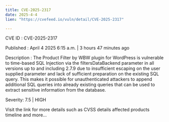 ```yaml
---
title: CVE-2025-2317
date: 2025-4-4
lien: "https://cvefeed.io/vuln/detail/CVE-2025-2317"

---
```


CVE ID : CVE-2025-2317

Published :  April 4
2025
6:15 a.m. | 3 hours
47 minutes ago

Description : The Product Filter by WBW plugin for WordPress is vulnerable to time-based SQL Injection via the filtersDataBackend parameter in all versions up to
and including
2.7.9 due to insufficient escaping on the user supplied parameter and lack of sufficient preparation on the existing SQL query.  This makes it possible for unauthenticated attackers to append additional SQL queries into already existing queries that can be used to extract sensitive information from the database.

Severity: 7.5 | HIGH

Visit the link for more details
such as CVSS details
affected products
timeline
and more...
